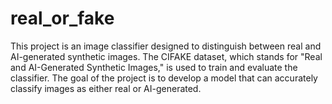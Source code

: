# real_or_fake
This project is an image classifier designed to distinguish between real and AI-generated synthetic images. The CIFAKE dataset, which stands for "Real and AI-Generated Synthetic Images," is used to train and evaluate the classifier. The goal of the project is to develop a model that can accurately classify images as either real or AI-generated.
